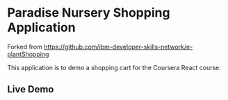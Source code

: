 # Paradise Nursery Shopping Application

Forked from https://github.com/ibm-developer-skills-network/e-plantShopping

This application is to demo a shopping cart for the Coursera React course.

## Live Demo


